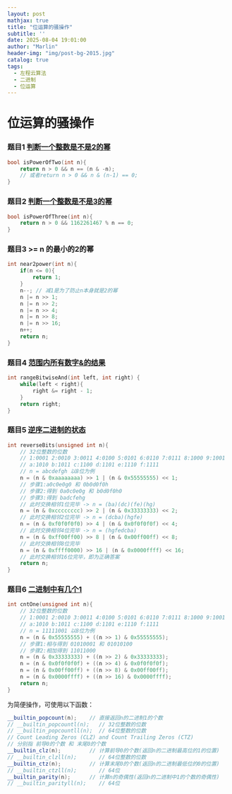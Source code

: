 ```yaml
---
layout: post
mathjax: true
title: "位运算的骚操作"
subtitle: ''
date: 2025-08-04 19:01:00
author: "Marlin"
header-img: "img/post-bg-2015.jpg"
catalog: true
tags:
  - 左程云算法
  - 二进制
  - 位运算
---
```


# 位运算的骚操作

### 题目1 [判断一个整数是不是2的幂](https://leetcode.cn/problems/power-of-two/)
```cpp
bool isPowerOfTwo(int n){
    return n > 0 && n == (n & -n);
    // 或者return n > 0 && n & (n-1) == 0;
}
```

### 题目2 [判断一个整数是不是3的幂](https://leetcode.cn/problems/power-of-three/)

```cpp
bool isPowerOfThree(int n){
    return n > 0 && 1162261467 % n == 0;
}
```

### 题目3 >= n 的最小的2的幂

```cpp
int near2power(int n){
    if(n <= 0){
        return 1;
    }
    n--; // 减1是为了防止n本身就是2的幂
    n |= n >> 1;
    n |= n >> 2;
    n |= n >> 4;
    n |= n >> 8;
    n |= n >> 16;
    n++;
    return n;
}
```

### 题目4 [范围内所有数字&的结果](https://leetcode.cn/problems/bitwise-and-of-numbers-range/)

```cpp
int rangeBitwiseAnd(int left, int right) {
    while(left < right){
        right &= right - 1;
    }
    return right;
}
```

### 题目5 [逆序二进制的状态](https://leetcode.cn/problems/reverse-bits/)

```cpp
int reverseBits(unsigned int n){
    // 32位整数的位数
    // 1:0001 2:0010 3:0011 4:0100 5:0101 6:0110 7:0111 8:1000 9:1001
    // a:1010 b:1011 c:1100 d:1101 e:1110 f:1111
    // n = abcdefgh 以8位为例
    n = (n & 0xaaaaaaaa) >> 1 | (n & 0x55555555) << 1;
    // 步骤1:a0c0e0g0 和 0b0d0f0h
    // 步骤2:得到 0a0c0e0g 和 b0d0f0h0
    // 步骤3:得到 badcfehg
    // 此时交换相邻1位完毕 -> n = (ba)(dc)(fe)(hg)
    n = (n & 0xcccccccc) >> 2 | (n & 0x33333333) << 2;
    // 此时交换相邻2位完毕 -> n = (dcba)(hgfe)
    n = (n & 0xf0f0f0f0) >> 4 | (n & 0x0f0f0f0f) << 4;
    // 此时交换相邻4位完毕 -> n = (hgfedcba)
    n = (n & 0xff00ff00) >> 8 | (n & 0x00ff00ff) << 8;
    // 此时交换相邻8位完毕
    n = (n & 0xffff0000) >> 16 | (n & 0x0000ffff) << 16;
    // 此时交换相邻16位完毕，即为正确答案
    return n;
}
```

### 题目6 [二进制中有几个1](https://leetcode.cn/problems/hamming-distance/)

```cpp
int cntOne(unsigned int n){
    // 32位整数的位数
    // 1:0001 2:0010 3:0011 4:0100 5:0101 6:0110 7:0111 8:1000 9:1001
    // a:1010 b:1011 c:1100 d:1101 e:1110 f:1111
    // n = 11111001 以8位为例
    n = (n & 0x55555555) + ((n >> 1) & 0x55555555);
    // 步骤1:相与得到 01010001 和 01010100
    // 步骤2:相加得到 11011000
    n = (n & 0x33333333) + ((n >> 2) & 0x33333333);
    n = (n & 0x0f0f0f0f) + ((n >> 4) & 0x0f0f0f0f);
    n = (n & 0x00ff00ff) + ((n >> 8) & 0x00ff00ff);
    n = (n & 0x0000ffff) + ((n >> 16) & 0x0000ffff);
    return n;
}
```

为简便操作，可使用以下函数：
```cpp
__builtin_popcount(n);    // 直接返回n的二进制1的个数
// __builtin_popcountl(n);   // 32位整数的位数
// __builtin_popcountll(n);  // 64位整数的位数
// Count Leading Zeros (CLZ) and Count Trailing Zeros (CTZ)
// 分别指 前导0的个数 和 末尾0的个数
__builtin_clz(n);         // 计算前导0的个数(返回n的二进制最高位的1的位置)
// __builtin_clzll(n);       // 64位整数的位数
__builtin_ctz(n);         // 计算末尾0的个数(返回n的二进制最低位的0的位置)
// __builtin_ctzll(n);       // 64位
__builtin_parity(n);      // 计算n的奇偶性(返回n的二进制中1的个数的奇偶性)
// __builtin_parityll(n);    // 64位
```